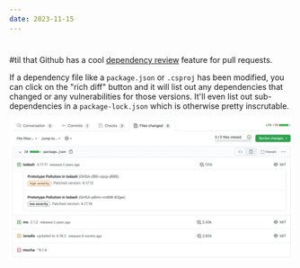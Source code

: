 ```yaml
---
date: 2023-11-15
---
```


#

#til that Github has a cool [dependency review](https://docs.github.com/en/pull-requests/collaborating-with-pull-requests/reviewing-changes-in-pull-requests/reviewing-dependency-changes-in-a-pull-request) feature for pull requests.

If a dependency file like a `package.json` or `.csproj` has been modified, you can click on the "rich diff" button and it will list out any dependencies that changed or any vulnerabilities for those versions. It'll even list out sub-dependencies in a `package-lock.json` which is otherwise pretty inscrutable.

![screenshot of package.json rich diff](dependency-review.png)
